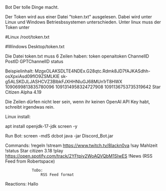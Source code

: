 Bot Der tolle Dinge macht.

Der Token wird aus einer Datei "token.txt" ausgelesen. Dabei wird unter Linux und Windows Betriesbssystemen unterschieden. Unter linux muss der Token unter

#Linux /root/token.txt

#Windows Desktop/token.txt

Die Datei token.txt muss 6 Zeilen haben: token openaitoken ChannelID PostID GPTChannelID status

Beispielinhalt: 
MzgxOLAKSDLTE4NDEx.G28qtc.Rdmk8JD7fAJKASdhh-osXpxiAsd09flO9ZSMLKIE
sk-g5ALSKDJLJASHCVZ3BlbkFJXHHNluGJ68MUn1rT8HWX
1090699813835780096
1091314958324727908
1091136753735319642
Star Citizen Alpha 4.19

Die Zeilen dürfen nicht leer sein, wenn ihr keinen OpenAI API Key habt, schreibt irgendwas rein.

Linux install:

apt install openjdk-17-jdk screen -y

Run Bot: screen -mdS dcbot java -jar Discord_Bot.jar

Commands: !regeln !stream https://www.twitch.tv/8lackn0va !say Mahlzeit !status Star citizen 3.18 !play https://open.spotify.com/track/2YFtpiy2WoAQVQbM1SIwES !News (RSS Feed from Robertspace)

                ToDo:
                    RSS Feed format

Reactions: Hallo
